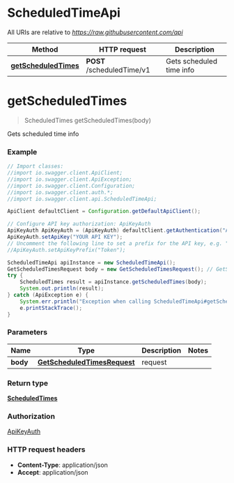 # ScheduledTimeApi

All URIs are relative to *https://raw.githubusercontent.com/api*

Method | HTTP request | Description
------------- | ------------- | -------------
[**getScheduledTimes**](ScheduledTimeApi.md#getScheduledTimes) | **POST** /scheduledTime/v1 | Gets scheduled time info

<a name="getScheduledTimes"></a>
# **getScheduledTimes**
> ScheduledTimes getScheduledTimes(body)

Gets scheduled time info

### Example
```java
// Import classes:
//import io.swagger.client.ApiClient;
//import io.swagger.client.ApiException;
//import io.swagger.client.Configuration;
//import io.swagger.client.auth.*;
//import io.swagger.client.api.ScheduledTimeApi;

ApiClient defaultClient = Configuration.getDefaultApiClient();

// Configure API key authorization: ApiKeyAuth
ApiKeyAuth ApiKeyAuth = (ApiKeyAuth) defaultClient.getAuthentication("ApiKeyAuth");
ApiKeyAuth.setApiKey("YOUR API KEY");
// Uncomment the following line to set a prefix for the API key, e.g. "Token" (defaults to null)
//ApiKeyAuth.setApiKeyPrefix("Token");

ScheduledTimeApi apiInstance = new ScheduledTimeApi();
GetScheduledTimesRequest body = new GetScheduledTimesRequest(); // GetScheduledTimesRequest | request
try {
    ScheduledTimes result = apiInstance.getScheduledTimes(body);
    System.out.println(result);
} catch (ApiException e) {
    System.err.println("Exception when calling ScheduledTimeApi#getScheduledTimes");
    e.printStackTrace();
}
```

### Parameters

Name | Type | Description  | Notes
------------- | ------------- | ------------- | -------------
 **body** | [**GetScheduledTimesRequest**](GetScheduledTimesRequest.md)| request |

### Return type

[**ScheduledTimes**](ScheduledTimes.md)

### Authorization

[ApiKeyAuth](../README.md#ApiKeyAuth)

### HTTP request headers

 - **Content-Type**: application/json
 - **Accept**: application/json

